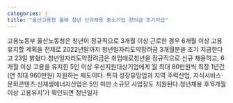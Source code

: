 ```yaml
---
categories: j
title: "울산고용청 올해 청년 신규채용 중소기업 장려금 조기지급"
---
```

고용노동부 울산노동청은 청년이 정규직으로 3개월 이상 근로한 경우 6개월 이상 고용유지할 계획을 전제로 2022년말까지 청년일자리도약장려금 3개월분을 조기 지급한다고 23일 밝혔다.청년일자리도약장려금은 취업애로청년을 정규직으로 신규 채용하고, 6개월 이상 고용을 유지한 5인 이상 우선지원대상기업에게 월 최대 80만원씩 최장 1년간(연 최대 960만원) 지원하는 제도이다. 특히 성장유망업과 지역 주력산업, 지식서비스·문화콘텐츠·신재생에너지산업은 5인 미만 소규모 사업장도 지원된다.청년채용 후‘6개월 이상 고용유지’가 확인되면 청년일자